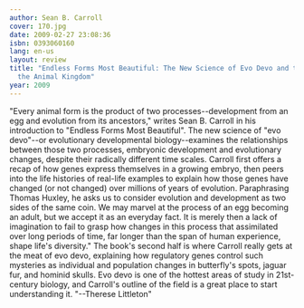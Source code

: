 ```yaml
---
author: Sean B. Carroll
cover: 170.jpg
date: 2009-02-27 23:08:36
isbn: 0393060160
lang: en-us
layout: review
title: "Endless Forms Most Beautiful: The New Science of Evo Devo and the Making of
  the Animal Kingdom"
year: 2009
---
```


"Every animal form is the product of two processes--development from an egg and evolution from its ancestors," writes Sean B. Carroll in his introduction to "Endless Forms Most Beautiful". The new science of "evo devo"--or evolutionary developmental biology--examines the relationships between those two processes, embryonic development and evolutionary changes, despite their radically different time scales. Carroll first offers a recap of how genes express themselves in a growing embryo, then peers into the life histories of real-life examples to explain how those genes have changed (or not changed) over millions of years of evolution. Paraphrasing Thomas Huxley, he asks us to consider evolution and development as two sides of the same coin. We may marvel at the process of an egg becoming an adult, but we accept it as an everyday fact. It is merely then a lack of imagination to fail to grasp how changes in this process that assimilated over long periods of time, far longer than the span of human experience, shape life's diversity." The book's second half is where Carroll really gets at the meat of evo devo, explaining how regulatory genes control such mysteries as individual and population changes in butterfly's spots, jaguar fur, and hominid skulls. Evo devo is one of the hottest areas of study in 21st-century biology, and Carroll's outline of the field is a great place to start understanding it. "--Therese Littleton"
